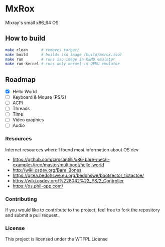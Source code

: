 # MxRox

Mixray's small x86_64 OS

## How to build

```bash
make clean      # removes target/
make build      # builds iso image (build/mxrox.iso)
make run        # runs iso image in QEMU emulator
make run-kernel # runs only kernel in QEMU emulator
```

## Roadmap

- [x] Hello World
- [ ] Keyboard & Mouse (PS/2)
- [ ] ACPI
- [ ] Threads
- [ ] Time
- [ ] Video graphics
- [ ] Audio

### Resources

Internet resources where I found most information about OS dev

- https://github.com/cirosantilli/x86-bare-metal-examples/tree/master/multiboot/hello-world
- http://wiki.osdev.org/Bare_Bones
- https://gitea.bedohswe.eu.org/bedohswe/bootsector_tictactoe/
- https://wiki.osdev.org/%228042%22_PS/2_Controller
- https://os.phil-opp.com/

### Contributing

If you would like to contribute to the project, feel free to fork the repository and submit a pull request.

### License
This project is licensed under the WTFPL License
